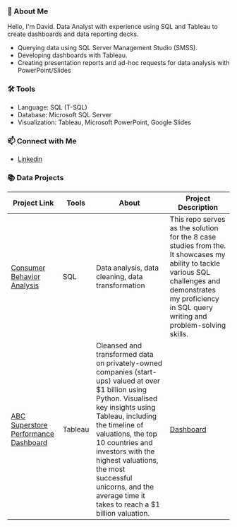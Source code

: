 ### 👋 About Me
Hello, I'm David. Data Analyst with experience using SQL and Tableau to create dashboards and data reporting decks. 

- Querying data using SQL Server Management Studio (SMSS).
- Developing dashboards with Tableau.
- Creating presentation reports and ad-hoc requests for data analysis with PowerPoint/Slides

### 🛠️ Tools
- Language: SQL (T-SQL)
- Database: Microsoft SQL Server 
- Visualization: Tableau, Microsoft PowerPoint, Google Slides

### 📫 Connect with Me
- [Linkedin](https://www.linkedin.com/in/david-wong-193ab5228/)

### 📚 Data Projects
| Project Link | Tools | About | Project Description | 
|---|---|---|---|
| [Consumer Behavior Analysis](https://github.com/davidwong001/Consumer-Behavior-Analysis) | SQL | Data analysis, data cleaning, data transformation | This repo serves as the solution for the 8 case studies from the. It showcases my ability to tackle various SQL challenges and demonstrates my proficiency in SQL query writing and problem-solving skills. | 
|  [ABC Superstore Performance Dashboard](https://github.com/davidwong001/ABC-Superstore-Sales-Performance-Overview) | Tableau | Cleansed and transformed data on privately-owned companies (start-ups) valued at over $1 billion using Python. Visualised key insights using Tableau, including the timeline of valuations, the top 10 countries and investors with the highest valuations, the most successful unicorns, and the average time it takes to reach a $1 billion valuation. | [Dashboard](https://public.tableau.com/app/profile/david6301/viz/ABCSuperstorePerformanceDashboard/Overview) |




<!---
davidwong001/davidwong001 is a ✨ special ✨ repository because its `README.md` (this file) appears on your GitHub profile.
You can click the Preview link to take a look at your changes.
- 👋 Hi, I’m @davidwong001
- 👀 I’m interested in ...
- 🌱 I’m currently learning ...
- 💞️ I’m looking to collaborate on ...
- 📫 How to reach me ...
--->
